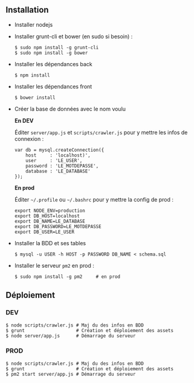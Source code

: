 ## Installation

- Installer nodejs

- Installer grunt-cli et bower (en sudo si besoin) : 

    ```
    $ sudo npm install -g grunt-cli
    $ sudo npm install -g bower
    ```

- Installer les dépendances back
    
    ```
    $ npm install
    ```

- Installer les dépendances front

    ```
    $ bower install
    ```
- Créer la base de données avec le nom voulu 
  
  **En DEV**
  
  Éditer ``server/app.js`` et ``scripts/crawler.js`` pour y mettre les infos de connexion :
       
    ```
	var db = mysql.createConnection({
	    host     : 'localhost)',
	    user     : 'LE_USER',
	    password : 'LE_MOTDEPASSE',
	    database : 'LE_DATABASE'
	});
    ```
    
    **En prod**
    
    Éditer ``~/.profile`` ou ``~/.bashrc`` pour y mettre la config de prod : 
    
    ```
    export NODE_ENV=production
	export DB_HOST=localhost
	export DB_NAME=LE_DATABASE
	export DB_PASSWORD=LE_MOTDEPASSE
	export DB_USER=LE_USER
    ```
    
- Installer la BDD et ses tables

    ```
    $ mysql -u USER -h HOST -p PASSWORD DB_NAME < schema.sql
    ```

- Installer le serveur ``pm2`` en prod :

  ```
  $ sudo npm install -g pm2     # en prod
  ```
  
## Déploiement


### DEV
    
```
$ node scripts/crawler.js # Maj du des infos en BDD
$ grunt                   # Création et déploiement des assets
$ node server/app.js      # Démarrage du serveur
```
### PROD

```
$ node scripts/crawler.js # Maj du des infos en BDD
$ grunt                   # Création et déploiement des assets
$ pm2 start server/app.js # Démarrage du serveur
```


